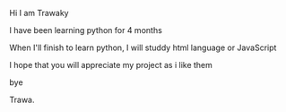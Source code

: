 Hi I am Trawaky

I have been learning python for 4 months 

When I'll finish to learn python, I will studdy html language or JavaScript

I hope that you will appreciate my project as i like them

bye

Trawa.

